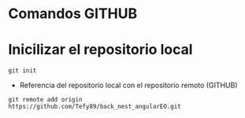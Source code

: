 # Comandos GITHUB

# Inicilizar el repositorio local
```
git init
```
- Referencia del repositorio local con el repositorio remoto (GITHUB)
```
git remote add origin https://github.com/Tefy89/back_nest_angularEO.git
```
